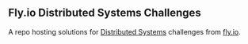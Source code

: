 ## Fly.io Distributed Systems Challenges

A repo hosting solutions for [Distributed Systems](https://fly.io/dist-sys) challenges from [fly.io](https://fly.io).

